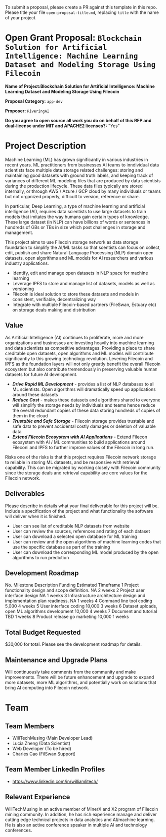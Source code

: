 To submit a proposal, please create a PR against this template in this repo. Please title your file `open-proposal-title.md`, replacing `title` with the name of your project.

# Open Grant Proposal: `Blockchain Solution for Artificial Intelligence: Machine Learning Dataset and Modeling Storage Using Filecoin`

**Name of Project:Blockchain Solution for Artificial Intelligence: Machine Learning Dataset and Modeling Storage Using Filecoin**

**Proposal Category:** `app-dev`

**Proposer:** `RiveringAI`

**Do you agree to open source all work you do on behalf of this RFP and dual-license under MIT and APACHE2 licenses?:** "Yes"

# Project Description

Machine Learning (ML) has grown significantly in various industries in recent years. ML practitioners from businesses AI teams to inndividual data scientists face multiple data storage related challenges: storing and maintaining good datasets with ground truth labels, and keeping track of variances of different ML modeling files that are produced by data scientists during the production lifecycle. These data files typically are stored internally, or through AWS / Azure / GCP cloud by many individuals or teams but not organized properly, difficult to version, reference or share. 

In particular, Deep Learning, a type of machine learning and artificial intelligence (AI), requires data scientists to use large datasets to train models that imitates the way humans gain certain types of knowledge. These large dataset (in NLP) can have billions of words or sentences in hundreds of GBs or TBs in size which post challenges in storage and management.

This project aims to use Filecoin storage network as data storage foundation to simplify the AI/ML tasks so that scentists can focus on collect, edit, publish and share Natural Language Processing (NLP) domain open datasets, open algorithms and ML models for AI researchers and various industry applications. 

- Identify, edit and manage open datasets in NLP space for machine learning
- Leverage IPFS to store and manage list of datasets, models as well as versioning
- Filecoin is ideal solution to store these datasets and models in consistent, verifiable, decentralizing way
- Integrate with multiple Filecoin-based partners (FileSwan, Estuary etc) on storage deals making and distribution


## Value

As Artificial Intelligence (AI) continues to proliferate, more and more organizations and businesses are investing heavily into machine learning and data scientists as competitive advantages. Providing a place to share creditable open datasets, open algorithms and ML models will contribute significantly to this growing technology revolution. Levering Filecoin and IPFS as the foundation layers will not only greatly benefit the overall Filecoin ecosystem but also contribute tremendously in preserving valuable human datasets for future AI development.
- ***Drive Rapid ML Development*** - provides a list of NLP databases to all ML scientists. Open algorithms will dramatically speed up applications around these datasets
- ***Reduce Cost*** - makes these datasets and algorithms shared to everyone will simplify the storage needs by individuals and teams hence reduce the overall redundant copies of these data storing hundreds of copies of them in the cloud
- ***Trustable and Safe Storage*** - Filecoin storage provides trustable and safe data to prevent accidental costly damages or deletion of valuable data
- ***Extend Filecoin Ecosystem with AI Applications*** - Extend Filecon ecosystem with AI / ML communities to build applications around Fileconi and IPFS to further improve values of the Filecoin in long run.

Risks
one of the risks is that this project requires Filecoin network storage to reliable in storing ML datasets, and be responsive with retrieval capability. This can be migrated by working closely with Filecoin community since the storage deals and retrieval capability are core values for the Filecoin network.
 

## Deliverables

Please describe in details what your final deliverable for this project will be. Include a specification of the project and what functionality the software will deliver when it is finished.

* User can see list of creditable NLP datasets from website
* User can review the sources, references and rating of each dataset
* User can download a selected open database for ML training
* User can review and the open algorithms of machine learning codes that use the specific database as part of the training 
* User can download the corresponding ML model produced by the open algorithms to run prediction



## Development Roadmap

No.
Milestone Description
Funding
Estimated Timeframe
1
Project functionality design and scope definition.
NA
2 weeks
2
Project user interface design
NA
1 weeks
3
Infrastructure architecture design and implementation plan readiness.
NA
1 weeks
4
Command line tool coding
5,000
4 weeks
5
User interface coding
10,000
3 weeks
6
Dataset uploads, open ML algorithms development
10,000
4 weeks
7
Document and tutorial
TBD
1 weeks
8
Product release go marketing
10,000
1 weeks




## Total Budget Requested

$30,000 for total. Please see the development roadmap for details.

## Maintenance and Upgrade Plans

Will continuously take comments from the community and make improvements. There will be future enhancement and upgrade to expand more datasets, more ML algorithms, and potentially work on solutions that bring AI computing into Filecoin network.


# Team

## Team Members

- WillTechMusing (Main Developer Lead)
- Lucia Zheng (Data Scientist)
- Web Developer (To be hired) 
- Charles Cao (FilSwan Support)


## Team Member LinkedIn Profiles

- https://www.linkedin.com/in/williamlitech/


## Relevant Experience

WillTechMusing in an active member of MinerX and X2 program of Filecoin mining community. In addition, he has rich experience manage and deliver cutting edge technical projects in data analytics and AI/machine learning. He is also an active conference speaker in multiple AI and technology conferences.


